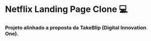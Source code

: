 # Netflix Landing Page Clone :computer:

### Projeto alinhado a proposta da TakeBlip (Digital Innovation One).







